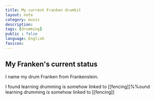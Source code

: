 ```yaml
---
title: My current Franken drumkit
layout: note
category: music
description:
tags: [drumming]
public : false
language: English
favicon: 
---
```


## My Franken's current status

I name my drum Franken from Frankenstein. 

I found learning drumming is somehow linked to [[fencing]]%%ound learning drumming is somehow linked to [[fencing]]
